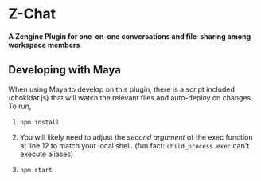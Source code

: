 # Z-Chat
#### A Zengine Plugin for one-on-one conversations and file-sharing among workspace members

## Developing with Maya

When using Maya to develop on this plugin, there is a script included (chokidar.js) that will watch the relevant files and auto-deploy on changes. To run,

1. `npm install`

2. You will likely need to adjust the _second argument_ of the exec function at line 12 to match your local shell.
    (fun fact: `child_process.exec` can't execute aliases)

3. `npm start`